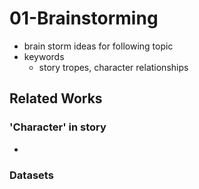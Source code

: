 # 01-Brainstorming
* brain storm ideas for following topic
* keywords
    * story tropes, character relationships

## Related Works
### 'Character' in story
* 

### Datasets
